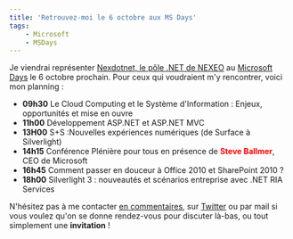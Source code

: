 ```yaml
---
title: 'Retrouvez-moi le 6 octobre aux MS Days'
tags:
    - Microsoft
    - MSDays
---
```


Je viendrai représenter [Nexdotnet, le pôle .NET de NEXEO](http://nexdotnet.nexeo.fr/) au [Microsoft Days](http://www.microsoft.com/france/microsoft-days/) le 6 octobre prochain. Pour ceux qui voudraient m'y rencontrer, voici mon planning :

- **09h30** Le Cloud Computing et le Système d'Information : Enjeux, opportunités et mise en ouvre
- **11h00** Développement ASP.NET et ASP.NET MVC
- **13H00** S+S :Nouvelles expériences numériques (de Surface à Silverlight)
- **14h15** Conférence Plénière pour tous en présence de <span style="color: #ff0000">**Steve Ballmer**</span>, CEO de Microsoft
- **16h45** Comment passer en douceur à Office 2010 et SharePoint 2010 ?
- **18h00** Silverlight 3 : nouveautés et scénarios entreprise avec .NET RIA Services

N'hésitez pas à me contacter [en commentaires](/notes/2009-09-retrouvez-moi-le-6-octobre-aux-ms-days/), sur [Twitter](https://twitter.com/borisschapira) ou par mail si vous voulez qu'on se donne rendez-vous pour discuter là-bas, ou tout simplement une **invitation** !
